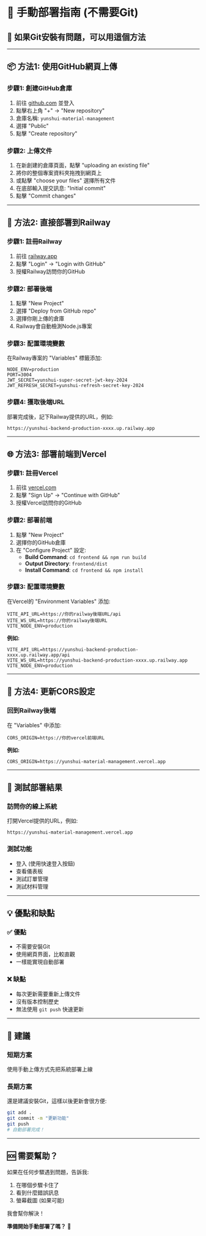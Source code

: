 # 🚀 手動部署指南 (不需要Git)

## 🎯 **如果Git安裝有問題，可以用這個方法**

---

## 📦 **方法1: 使用GitHub網頁上傳**

### **步驟1: 創建GitHub倉庫**
1. 前往 [github.com](https://github.com) 並登入
2. 點擊右上角 "+" → "New repository"
3. 倉庫名稱: `yunshui-material-management`
4. 選擇 "Public"
5. 點擊 "Create repository"

### **步驟2: 上傳文件**
1. 在新創建的倉庫頁面，點擊 "uploading an existing file"
2. 將你的整個專案資料夾拖拽到網頁上
3. 或點擊 "choose your files" 選擇所有文件
4. 在底部輸入提交訊息: "Initial commit"
5. 點擊 "Commit changes"

---

## 🚂 **方法2: 直接部署到Railway**

### **步驟1: 註冊Railway**
1. 前往 [railway.app](https://railway.app)
2. 點擊 "Login" → "Login with GitHub"
3. 授權Railway訪問你的GitHub

### **步驟2: 部署後端**
1. 點擊 "New Project"
2. 選擇 "Deploy from GitHub repo"
3. 選擇你剛上傳的倉庫
4. Railway會自動檢測Node.js專案

### **步驟3: 配置環境變數**
在Railway專案的 "Variables" 標籤添加:
```
NODE_ENV=production
PORT=3004
JWT_SECRET=yunshui-super-secret-jwt-key-2024
JWT_REFRESH_SECRET=yunshui-refresh-secret-key-2024
```

### **步驟4: 獲取後端URL**
部署完成後，記下Railway提供的URL，例如:
```
https://yunshui-backend-production-xxxx.up.railway.app
```

---

## 🌐 **方法3: 部署前端到Vercel**

### **步驟1: 註冊Vercel**
1. 前往 [vercel.com](https://vercel.com)
2. 點擊 "Sign Up" → "Continue with GitHub"
3. 授權Vercel訪問你的GitHub

### **步驟2: 部署前端**
1. 點擊 "New Project"
2. 選擇你的GitHub倉庫
3. 在 "Configure Project" 設定:
   - **Build Command**: `cd frontend && npm run build`
   - **Output Directory**: `frontend/dist`
   - **Install Command**: `cd frontend && npm install`

### **步驟3: 配置環境變數**
在Vercel的 "Environment Variables" 添加:
```
VITE_API_URL=https://你的railway後端URL/api
VITE_WS_URL=https://你的railway後端URL
VITE_NODE_ENV=production
```

**例如:**
```
VITE_API_URL=https://yunshui-backend-production-xxxx.up.railway.app/api
VITE_WS_URL=https://yunshui-backend-production-xxxx.up.railway.app
VITE_NODE_ENV=production
```

---

## 🔄 **方法4: 更新CORS設定**

### **回到Railway後端**
在 "Variables" 中添加:
```
CORS_ORIGIN=https://你的vercel前端URL
```

**例如:**
```
CORS_ORIGIN=https://yunshui-material-management.vercel.app
```

---

## 🧪 **測試部署結果**

### **訪問你的線上系統**
打開Vercel提供的URL，例如:
```
https://yunshui-material-management.vercel.app
```

### **測試功能**
- 登入 (使用快速登入按鈕)
- 查看儀表板
- 測試訂單管理
- 測試材料管理

---

## 💡 **優點和缺點**

### **✅ 優點**
- 不需要安裝Git
- 使用網頁界面，比較直觀
- 一樣能實現自動部署

### **❌ 缺點**
- 每次更新需要重新上傳文件
- 沒有版本控制歷史
- 無法使用 `git push` 快速更新

---

## 🚀 **建議**

### **短期方案**
使用手動上傳方式先把系統部署上線

### **長期方案**
還是建議安裝Git，這樣以後更新會很方便:
```bash
git add .
git commit -m "更新功能"
git push
# 自動部署完成！
```

---

## 🆘 **需要幫助？**

如果在任何步驟遇到問題，告訴我:
1. 在哪個步驟卡住了
2. 看到什麼錯誤訊息
3. 螢幕截圖 (如果可能)

我會幫你解決！

**準備開始手動部署了嗎？** 🚀